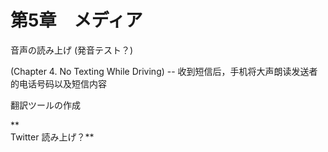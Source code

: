 # **第5章　メディア**

音声の読み上げ \(発音テスト？\)

\(Chapter 4. No Texting While Driving\) -- 收到短信后，手机将大声朗读发送者的电话号码以及短信内容

翻訳ツールの作成

**        
Twitter 読み上げ？**



